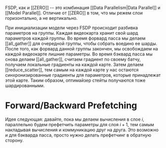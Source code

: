 FSDP, как и [[ZERO]] -- это комбинация [[Data Parallelism|Data Parallel]] и [[Model Parallel]]. Отличие от [[ZERO]] в том, что мы режем слои горизонтально, а не вертикально.

При инициализации модели через FSDP происходит разбивка параметров на группы. Каждая видеокарта хранит свой шард параметров каждой группы. Во время форвард пасса мы делаем [[all_gather]] для очередной группы, чтобы собрать воедино ее шарды. После того, как форвард данной группы закончен, мы освобождаем на каждой видеокарте лишние параметры. Во время бэквард пасса мы снова делаем [[all_gather]], считаем градиент по своему батчу, получаем локальные градиенты на каждой карте. Затем делаем [[reduce_scatter]], тем самым на каждой карте у нас остаются синхронизированные градиенты для параметров, которые принадлежат этой карте. Таким образом, оптимайзер стейты получаются тоже шардированными.
# Forward/Backward Prefetching
Идея следующая: давайте, пока мы делаем вычисления в слое $i$, параллельно будем префетчить параметры для слоя $i +1$, тем самым накладывая вычисления и коммуникацию друг на друга. Это возможно и для бэкварда пасса, просто нужно делать префетчинг в обратную сторону.
